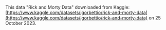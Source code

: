 This data "Rick and Morty Data" downloaded from Kaggle:
[https://www.kaggle.com/datasets/igorbettio/rick-and-morty-data](https://www.kaggle.com/datasets/igorbettio/rick-and-morty-data) on 25 October 2023.

